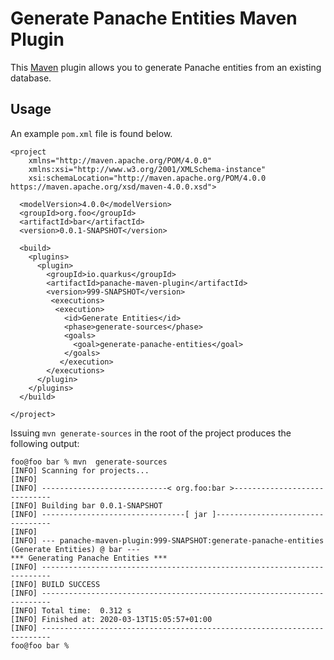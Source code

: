 # Generate Panache Entities Maven Plugin

This [Maven](http://maven.apache.org/) plugin allows you to generate Panache entities from an existing database.

## Usage

An example `pom.xml` file is found below.

```
<project 
    xmlns="http://maven.apache.org/POM/4.0.0" 
    xmlns:xsi="http://www.w3.org/2001/XMLSchema-instance" 
    xsi:schemaLocation="http://maven.apache.org/POM/4.0.0 https://maven.apache.org/xsd/maven-4.0.0.xsd">

  <modelVersion>4.0.0</modelVersion>
  <groupId>org.foo</groupId>
  <artifactId>bar</artifactId>
  <version>0.0.1-SNAPSHOT</version>

  <build>
    <plugins>   
      <plugin>
        <groupId>io.quarkus</groupId>
        <artifactId>panache-maven-plugin</artifactId>
        <version>999-SNAPSHOT</version>
         <executions>
          <execution>
            <id>Generate Entities</id>
            <phase>generate-sources</phase>
            <goals>
              <goal>generate-panache-entities</goal>
            </goals>
           </execution>
        </executions>
      </plugin>
    </plugins>    
  </build>

</project>
```

Issuing `mvn generate-sources` in the root of the project produces the following output:
```
foo@foo bar % mvn  generate-sources 
[INFO] Scanning for projects...
[INFO] 
[INFO] ----------------------------< org.foo:bar >-----------------------------
[INFO] Building bar 0.0.1-SNAPSHOT
[INFO] --------------------------------[ jar ]---------------------------------
[INFO] 
[INFO] --- panache-maven-plugin:999-SNAPSHOT:generate-panache-entities (Generate Entities) @ bar ---
*** Generating Panache Entities ***
[INFO] ------------------------------------------------------------------------
[INFO] BUILD SUCCESS
[INFO] ------------------------------------------------------------------------
[INFO] Total time:  0.312 s
[INFO] Finished at: 2020-03-13T15:05:57+01:00
[INFO] ------------------------------------------------------------------------
foo@foo bar %
```
